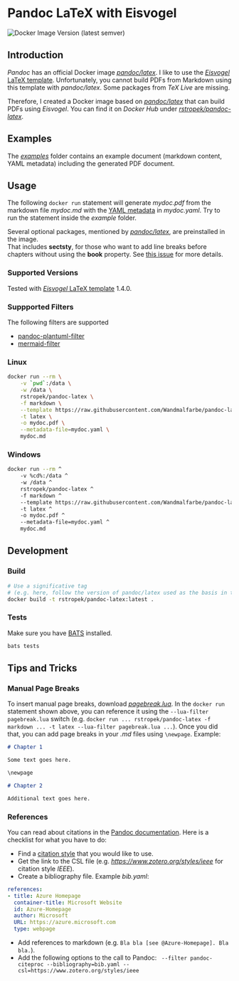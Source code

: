 # Pandoc LaTeX with Eisvogel

![Docker Image Version (latest semver)](https://img.shields.io/docker/v/rstropek/pandoc-latex)


## Introduction

*Pandoc* has an official Docker image [*pandoc/latex*](https://hub.docker.com/r/pandoc/latex). I like to use the [*Eisvogel* LaTeX template](https://github.com/Wandmalfarbe/pandoc-latex-template). Unfortunately, you cannot build PDFs from Markdown using this template with *pandoc/latex*. Some packages from *TeX Live* are missing.

Therefore, I created a Docker image based on [*pandoc/latex*](https://hub.docker.com/r/pandoc/latex) that can build PDFs using *Eisvogel*. You can find it on *Docker Hub* under [*rstropek/pandoc-latex*](https://hub.docker.com/r/rstropek/pandoc-latex).


## Examples

The [*examples*](examples) folder contains an example document (markdown content, YAML metadata) including the generated PDF document.


## Usage

The following `docker run` statement will generate *mydoc.pdf* from the markdown file *mydoc.md* with the [YAML metadata](https://pandoc.org/MANUAL.html#extension-yaml_metadata_block) in *mydoc.yaml*. Try to run the statement inside the *example* folder.

Several optional packages, mentioned by [*pandoc/latex*](https://hub.docker.com/r/pandoc/latex), are preinstalled in the image.  
That includes **sectsty**, for those who want to add line breaks before chapters without using the **book** property.
See [this issue](https://github.com/Wandmalfarbe/pandoc-latex-template/issues/81) for more details.

### Supported Versions

Tested with [*Eisvogel* LaTeX template](https://github.com/Wandmalfarbe/pandoc-latex-template) 1.4.0.

### Suppported Filters

The following filters are supported
* [pandoc-plantuml-filter](https://github.com/timofurrer/pandoc-plantuml-filter)
* [mermaid-filter](https://github.com/raghur/mermaid-filter)

### Linux

```bash
docker run --rm \
    -v `pwd`:/data \
    -w /data \
    rstropek/pandoc-latex \
    -f markdown \
    --template https://raw.githubusercontent.com/Wandmalfarbe/pandoc-latex-template/v2.0.0/eisvogel.tex \
    -t latex \
    -o mydoc.pdf \
    --metadata-file=mydoc.yaml \
    mydoc.md
```

### Windows

```bash
docker run --rm ^
    -v %cd%:/data ^
    -w /data ^
    rstropek/pandoc-latex ^
    -f markdown ^
    --template https://raw.githubusercontent.com/Wandmalfarbe/pandoc-latex-template/v2.0.0/eisvogel.tex ^
    -t latex ^
    -o mydoc.pdf ^
    --metadata-file=mydoc.yaml ^
    mydoc.md
```


## Development

### Build

```bash
# Use a significative tag
# (e.g. here, follow the version of pandoc/latex used as the basis in the Dockerfile).
docker build -t rstropek/pandoc-latex:latest .
```

### Tests

Make sure you have [BATS](https://github.com/bats-core/bats-core) installed.

```bash
bats tests
```

## Tips and Tricks

### Manual Page Breaks

To insert manual page breaks, download [*pagebreak.lua*](https://github.com/pandoc/lua-filters/blob/master/pagebreak/pagebreak.lua). In the `docker run` statement shown above, you can reference it using the `--lua-filter pagebreak.lua` switch (e.g. `docker run ... rstropek/pandoc-latex -f markdown ... -t latex --lua-filter pagebreak.lua ...`). Once you did that, you can add page breaks in your *.md* files using `\newpage`. Example:

```markdown
# Chapter 1

Some text goes here.

\newpage

# Chapter 2

Additional text goes here.
```

### References

You can read about citations in the [Pandoc documentation](https://pandoc.org/MANUAL.html#citations). Here is a checklist for what you have to do:

* Find a [citation style](https://www.zotero.org/styles) that you would like to use.
* Get the link to the CSL file (e.g. *https://www.zotero.org/styles/ieee* for citation style *IEEE*).
* Create a bibliography file. Example *bib.yaml*:

```yaml
references:
- title: Azure Homepage
  container-title: Microsoft Website
  id: Azure-Homepage
  author: Microsoft
  URL: https://azure.microsoft.com
  type: webpage
```

* Add references to markdown (e.g. `Bla bla [see @Azure-Homepage]. Bla bla.`).
* Add the following options to the call to Pandoc: ` --filter pandoc-citeproc --bibliography=bib.yaml --csl=https://www.zotero.org/styles/ieee`
